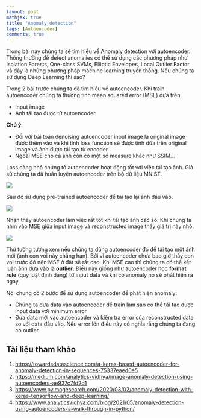 ```yaml
---
layout: post
mathjax: true
title: "Anomaly detection"
tags: [Autoencoder]
comments: true
---
```

Trong bài này chúng ta sẽ tìm hiểu về Anomaly detection với autoencoder.  Thông thường để detect anomalies có thể sử dụng các phương pháp như Isolation Forests, One-class SVMs, Elliptic Envelopes, Local Outlier Factor và đây là những phương pháp machine learning truyền thống. Nếu chúng ta sử dụng Deep Learning thì sao?

Trong 2 bài trước chúng ta đã tìm hiểu về autoencoder. Khi train autoencoder chúng ta thường tính mean squared error (MSE) dựa trên
- Input image
- Ảnh tái tạo được từ autoencoder

**Chú ý**: 
- Đối với bài toán denoising autoencoder input image là original image được thêm vào và khi tính loss function sẽ được tính dữa trên original image và ảnh được tái tạo từ encoder.
- Ngoài MSE cho cả ảnh còn có một số measure khác như SSIM...

Loss càng nhỏ chứng tỏ autoencoder hoạt động tốt với việc tái tạo ảnh. Giả sử chúng ta đã huấn luyện autoencoder trên bộ dữ liệu MNIST.

<img src="https://www.pyimagesearch.com/wp-content/uploads/2014/06/mnist_sample.jpg" style="display:block; margin-left:auto; margin-right:auto">

Sau đó sử dụng pre-trained autoencoder để tái tạo lại ảnh đầu vào.

<img src="https://www.pyimagesearch.com/wp-content/uploads/2020/03/autoencoder_anomaly_detection_digit.png" style="display:block; margin-left:auto; margin-right:auto">

Nhận thấy autoencoder làm việc rất tốt khi tái tạo ảnh các số. Khi chúng ta nhìn vào MSE giữa input image và reconstructed image thấy giá trị này nhỏ.

<img src="https://www.pyimagesearch.com/wp-content/uploads/2020/03/autoencoder_anomaly_detection_elephant.png" style="display:block; margin-left:auto; margin-right:auto">

Thử tưởng tượng xem nếu chúng ta dùng autoencoder đó để tái tạo một ảnh mới (ảnh con voi này chẳng hạn). Bởi vì autoencoder chưa bao giờ thấy con voi trước đó nên MSE ở đât sẽ rất cao. Khi MSE cao thì chúng ta có thể kết luận ảnh đưa vào là **outlier**. Điều này giống như autoencoder học **format rule** (quy luật định dạng) từ input data và khi có anomaly nó sẽ phát hiện ra ngay.

Nói chung có 2 bước để sử dụng autoencoder để phát hiện anomaly:
- Chúng ta đưa data vào autoencoder để train làm sao có thể tái tạo được input data với minimum error
- Đưa data mới vào autoencoder và kiểm tra error của reconstructed data so với data đầu vào. Nếu error lớn điều này có nghĩa rằng chúng ta đang có outlier.

## Tài liệu tham khảo
1. https://towardsdatascience.com/a-keras-based-autoencoder-for-anomaly-detection-in-sequences-75337eaed0e5
2. https://medium.com/analytics-vidhya/image-anomaly-detection-using-autoencoders-ae937c7fd2d1
3. https://www.pyimagesearch.com/2020/03/02/anomaly-detection-with-keras-tensorflow-and-deep-learning/
4. https://www.analyticsvidhya.com/blog/2021/05/anomaly-detection-using-autoencoders-a-walk-through-in-python/